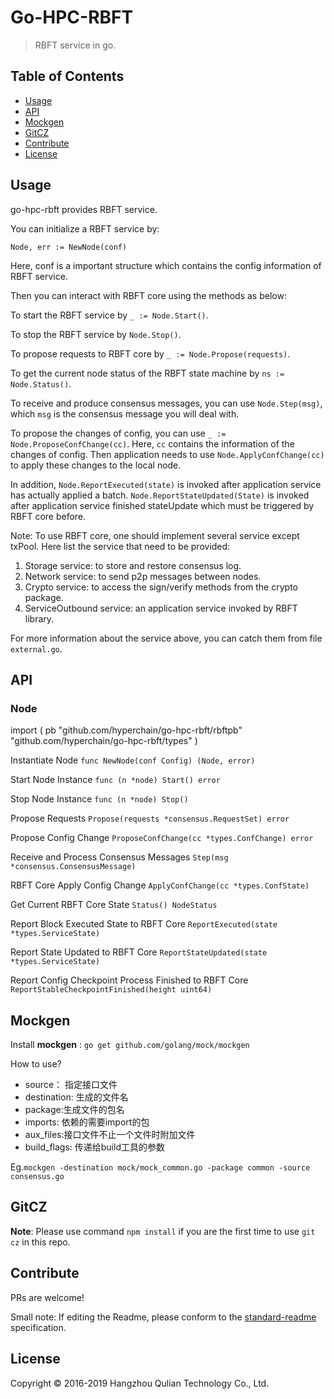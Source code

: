 Go-HPC-RBFT
======

> RBFT service in go.

## Table of Contents

- [Usage](#usage)
- [API](#api)
- [Mockgen](#mockgen)
- [GitCZ](#gitcz)
- [Contribute](#contribute)
- [License](#license)

## Usage
go-hpc-rbft provides RBFT service.

You can initialize a RBFT service by: 
```
Node, err := NewNode(conf)
```
Here, conf is a important structure which contains the config information of RBFT service.

Then you can interact with RBFT core using the methods as below: 

To start the RBFT service by `_ := Node.Start()`.

To stop the RBFT service by `Node.Stop()`.

To propose requests to RBFT core by `_ := Node.Propose(requests)`.

To get the current node status of the RBFT state machine by `ns := Node.Status()`.

To receive and produce consensus messages, you can use `Node.Step(msg)`, which `msg` is the consensus message you will deal with.

To propose the changes of config, you can use `_ := Node.ProposeConfChange(cc)`. Here, `cc` contains the information of the changes of config.
Then application needs to use `Node.ApplyConfChange(cc)` to apply these changes to the local node.

In addition, `Node.ReportExecuted(state)` is invoked after application service has actually applied a batch.
`Node.ReportStateUpdated(State)` is invoked after application service finished stateUpdate which must be triggered by RBFT core before.

Note: To use RBFT core, one should implement several service except txPool. Here list the service that need to be provided:
1. Storage service: to store and restore consensus log.
2. Network service: to send p2p messages between nodes.
3. Crypto service: to access the sign/verify methods from the crypto package.
4. ServiceOutbound service: an application service invoked by RBFT library.

For more information about the service above, you can catch them from file `external.go`.

## API
### Node
import (
    pb "github.com/hyperchain/go-hpc-rbft/rbftpb"
    "github.com/hyperchain/go-hpc-rbft/types"
)

Instantiate Node
```func NewNode(conf Config) (Node, error)```

Start Node Instance
```func (n *node) Start() error```

Stop Node Instance
```func (n *node) Stop()```

Propose Requests
```Propose(requests *consensus.RequestSet) error```

Propose Config Change
```ProposeConfChange(cc *types.ConfChange) error```

Receive and Process Consensus Messages
```Step(msg *consensus.ConsensusMessage)```

RBFT Core Apply Config Change
```ApplyConfChange(cc *types.ConfState)```

Get Current RBFT Core State
```Status() NodeStatus```

Report Block Executed State to RBFT Core
```ReportExecuted(state *types.ServiceState)```

Report State Updated to RBFT Core
```ReportStateUpdated(state *types.ServiceState)```

Report Config Checkpoint Process Finished to RBFT Core
```ReportStableCheckpointFinished(height uint64)```

## Mockgen

Install **mockgen** : `go get github.com/golang/mock/mockgen`

How to use?

- source： 指定接口文件
- destination: 生成的文件名
- package:生成文件的包名
- imports: 依赖的需要import的包
- aux_files:接口文件不止一个文件时附加文件
- build_flags: 传递给build工具的参数

Eg.`mockgen -destination mock/mock_common.go -package common -source consensus.go`

## GitCZ

**Note**: Please use command `npm install` if you are the first time to use `git cz` in this repo.

## Contribute

PRs are welcome!

Small note: If editing the Readme, please conform to the [standard-readme](https://github.com/RichardLitt/standard-readme) specification.

## License

Copyright © 2016-2019 Hangzhou Qulian Technology Co., Ltd.
